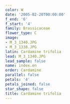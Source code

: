 ```yaml
---
color: W
date: '2005-02-20T00:00:00'
f_end: '6'
f_start: '4'
family: Brassicaceae
flower_type: C
image:
- M_3_1340.JPG
- M_3_1338.JPG
latin: Cardamine trifolia
lead: M_3_1340.JPG
lead_sample: false
name: index.en
order: Cardamine
parallel: false
petals: '4'
petals_joined: false
star_shape: false
title: Cardamine trifolia
---
```

